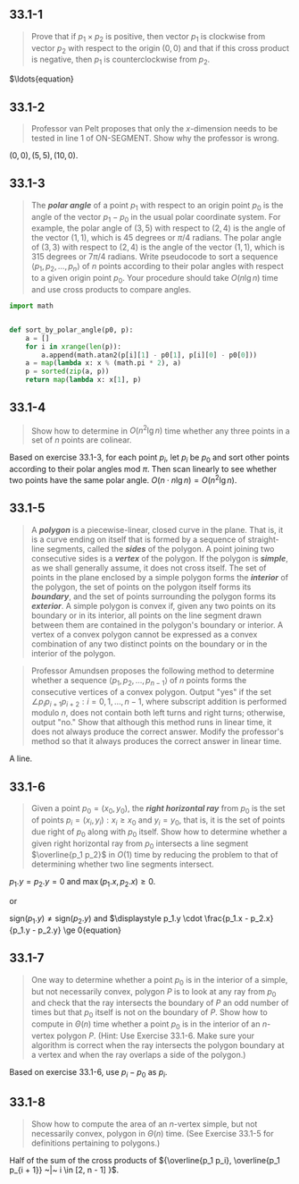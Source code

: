 ## 33.1-1

> Prove that if $p_1 \times p_2$ is positive, then vector $p_1$ is clockwise from vector $p_2$ with respect to the origin $(0, 0)$ and that if this cross product is negative, then $p_1$ is counterclockwise from $p_2$.

$\ldots{equation}
## 33.1-2

> Professor van Pelt proposes that only the $x$-dimension needs to be tested in line 1 of ON-SEGMENT. Show why the professor is wrong.

$(0, 0), (5, 5), (10, 0)$.

## 33.1-3

> The __*polar angle*__ of a point $p_1$ with respect to an origin point $p_0$ is the angle of the vector $p_1 - p_0$ in the usual polar coordinate system. For example, the polar angle of $(3, 5)$ with respect to $(2, 4)$ is the angle of the vector $(1, 1)$, which is $45$ degrees or $\pi / 4$ radians. The polar angle of $(3, 3)$ with respect to $(2, 4)$ is the angle of the vector $(1, 1)$, which is $315$ degrees or $7\pi / 4$ radians. Write pseudocode to sort a sequence $\langle p_1, p_2, \ldots, p_n \rangle$ of $n$ points according to their polar angles with respect to a given origin point $p_0$. Your procedure should take $O(n\lg n)$ time and use cross products to compare angles.
```python
import math


def sort_by_polar_angle(p0, p):
    a = []
    for i in xrange(len(p)):
        a.append(math.atan2(p[i][1] - p0[1], p[i][0] - p0[0]))
    a = map(lambda x: x % (math.pi * 2), a)
    p = sorted(zip(a, p))
    return map(lambda x: x[1], p)
```

## 33.1-4

> Show how to determine in $O(n^2 \lg n)$ time whether any three points in a set of $n$ points are colinear.

Based on exercise 33.1-3, for each point $p_i$, let $p_i$ be $p_0$ and sort other points according to their polar angles mod $\pi$. Then scan linearly to see whether two points have the same polar angle. $O(n \cdot n\lg n) = O(n^2 \lg n)$.

## 33.1-5

> A __*polygon*__ is a piecewise-linear, closed curve in the plane. That is, it is a curve ending on itself that is formed by a sequence of straight-line segments, called the __*sides*__ of the polygon. A point joining two consecutive sides is a __*vertex*__ of the polygon. If the polygon is __*simple*__, as we shall generally assume, it does not cross itself. The set of points in the plane enclosed by a simple polygon forms the __*interior*__ of the polygon, the set of points on the polygon itself forms its __*boundary*__, and the set of points surrounding the polygon forms its __*exterior*__. A simple polygon is convex if, given any two points on its boundary or in its interior, all points on the line segment drawn between them are contained in the polygon's boundary or interior. A vertex of a convex polygon cannot be expressed as a convex combination of any two distinct points on the boundary or in the interior of the polygon.

> Professor Amundsen proposes the following method to determine whether a sequence $\langle p_1, p_2, \ldots, p_{n - 1} \rangle$ of $n$ points forms the consecutive vertices of a convex polygon. Output "yes" if the set ${ \angle p_i p_{i + 1} p_{i + 2}: i = 0, 1, \ldots, n - 1 }$, where subscript addition is performed modulo $n$, does not contain both left turns and right turns; otherwise, output "no." Show that although this method runs in linear time, it does not always produce the correct answer. Modify the professor's method so that it always produces the correct answer in linear time.

A line.

## 33.1-6

> Given a point $p_0 = (x_0, y_0)$, the __*right horizontal ray*__ from $p_0$ is the set of points ${ p_i = (x_i, y_i) : x_i \ge x_0 ~\text{and}~ y_i = y_0 }$, that is, it is the set of points due right of $p_0$ along with $p_0$ itself. Show how to determine whether a given right horizontal ray from $p_0$ intersects a line segment $\overline{p_1 p_2}$ in $O(1)$ time by reducing the problem to that of determining whether two line segments intersect.

$p_1.y = p_2.y = 0$ and $\max(p_1.x, p_2.x) \ge 0$.

or

$\text{sign}(p_1.y) \ne \text{sign}(p_2.y)$ and $\displaystyle p_1.y \cdot \frac{p_1.x - p_2.x}{p_1.y - p_2.y} \ge 0{equation}
## 33.1-7

> One way to determine whether a point $p_0$ is in the interior of a simple, but not necessarily convex, polygon $P$ is to look at any ray from $p_0$ and check that the ray intersects the boundary of $P$ an odd number of times but that $p_0$ itself is not on the boundary of $P$. Show how to compute in $\Theta(n)$ time whether a point $p_0$ is in the interior of an $n$-vertex polygon $P$. (Hint: Use Exercise 33.1-6. Make sure your algorithm is correct when the ray intersects the polygon boundary at a vertex and when the ray overlaps a side of the polygon.)

Based on exercise 33.1-6, use $p_i - p_0$ as $p_i$.

## 33.1-8

> Show how to compute the area of an $n$-vertex simple, but not necessarily convex, polygon in $\Theta(n)$ time. (See Exercise 33.1-5 for definitions pertaining to polygons.)

Half of the sum of the cross products of ${\overline{p_1 p_i}, \overline{p_1 p_{i + 1}} ~|~ i \in [2, n - 1] }$.
